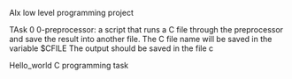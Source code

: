 Alx low level programming project 

TAsk 0 0-preprocessor: a script that runs a C file through the preprocessor and save the result into another file.
                       The C file name will be saved in the variable $CFILE
                       The output should be saved in the file c

Hello_world C programming task
